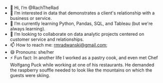 - 👋 Hi, I’m @RachTheRad
- 👀 I’m interested in data that demonstrates a client's relationship with a business or service.
- 🌱 I’m currently learning Python, Pandas, SQL, and Tableau (but we're always learning).
- 💞️ I’m looking to collaborate on data analytic projects centered on customer service and relationships.
- 📫 How to reach me: rmradwanski@gmail.com; 
- 😄 Pronouns: she/her
- ⚡ Fun fact: In another life I worked as a pastry cook, and even met Chef Wolfgang Puck while working at one of his restaurants. He demanded the raspberry souffle needed to look like the mountains on which the guests were skiing. 

<!---
RachTheRad/RachTheRad is a ✨ special ✨ repository because its `README.md` (this file) appears on your GitHub profile.
You can click the Preview link to take a look at your changes.
--->
